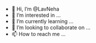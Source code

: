 - 👋 Hi, I’m @LavNeha
- 👀 I’m interested in ...
- 🌱 I’m currently learning ...
- 💞️ I’m looking to collaborate on ...
- 📫 How to reach me ...

<!---
LavNeha/LavNeha is a ✨ special ✨ repository because its `README.md` (this file) appears on your GitHub profile.
You can click the Preview link to take a look at your changes.
--->
